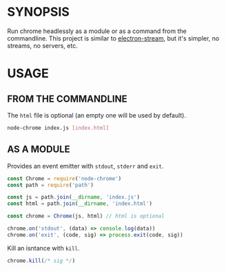 # SYNOPSIS
Run chrome headlessly as a module or as a command from the commandline. This
project is similar to [electron-stream](https://github.com/juliangruber/electron-stream),
but it's simpler, no streams, no servers, etc.

# USAGE

## FROM THE COMMANDLINE
The `html` file is optional (an empty one will be used by default).

```bash
node-chrome index.js [index.html]
```

## AS A MODULE
Provides an event emitter with `stdout`, `stderr` and `exit`.

```js
const Chrome = require('node-chrome')
const path = require('path')

const js = path.join(__dirname, 'index.js')
const html = path.join(__dirname, 'index.html')

const chrome = Chrome(js, html) // html is optional

chrome.on('stdout', (data) => console.log(data))
chrome.on('exit', (code, sig) => process.exit(code, sig))
```

Kill an isntance with `kill`.

```js
chrome.kill(/* sig */)
```
